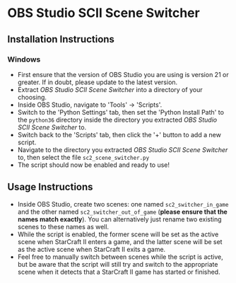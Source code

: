 OBS Studio SCII Scene Switcher
==============================

Installation Instructions
-------------------------

### Windows

- First ensure that the version of OBS Studio you are using is version
  21 or greater. If in doubt, please update to the latest version.
- Extract _OBS Studio SCII Scene Switcher_ into a directory of your
  choosing.
- Inside OBS Studio, navigate to 'Tools' -> 'Scripts'.
- Switch to the 'Python Settings' tab, then set the 'Python Install
  Path' to the `python36` directory inside the directory you extracted
  _OBS Studio SCII Scene Switcher_ to.
- Switch back to the 'Scripts' tab, then click the '+' button to add a
  new script.
- Navigate to the directory you extracted _OBS Studio SCII Scene
  Switcher_ to, then select the file `sc2_scene_switcher.py`
- The script should now be enabled and ready to use!

Usage Instructions
------------------

- Inside OBS Studio, create two scenes: one named `sc2_switcher_in_game`
  and the other named `sc2_switcher_out_of_game` (**please ensure that
  the names match exactly**).  You can alternatively just rename two
  existing scenes to these names as well.
- While the script is enabled, the former scene will be set as the
  active scene when StarCraft II enters a game, and the latter scene
  will be set as the active scene when StarCraft II exits a game.
- Feel free to manually switch between scenes while the script is
  active, but be aware that the script will still try and switch to the
  appropriate scene when it detects that a StarCraft II game has started
  or finished.
